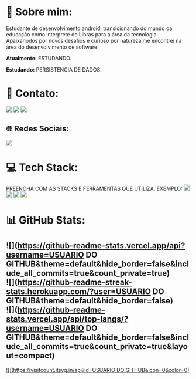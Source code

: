 # 💫 Sobre mim:

Estudante de desenvolvimento android, transicionando do mundo da educação como interprete de Libras para a área da tecnologia.
Apaixanodos por novos desafios e curioso por natureza me encontrei na área do desenvolvimento de software.


**Atualmente:** ESTUDANDO.

**Estudando:** PERSISTENCIA DE DADOS.


# 📧 Contato:

<a href="mailto:jntferreiratj@hotmail.com"><img src="https://img.shields.io/badge/Gmail-D14836?style=for-the-badge&logo=gmail&logoColor=white"/><a/>
<a href="https://www.linkedin.com/in/jonata-ferreira-2016031b6/"><img src="https://img.shields.io/badge/LinkedIn-0077B5?style=for-the-badge&logo=linkedin&logoColor=white"/><a/>
<a href="https://wa.me/+5513981728078"><img src="https://img.shields.io/badge/WhatsApp-25D366?style=for-the-badge&logo=whatsapp&logoColor=white"/><a/>

## 🌐 Redes Sociais:
<a href="https://www.instagram.com/jonataferreira0/?hl=pt"><img src="https://img.shields.io/badge/Instagram-E4405F?style=for-the-badge&logo=instagram&logoColor=white"/><a/>


# 💻 Tech Stack:

PREENCHA COM AS STACKS E FERRAMENTAS QUE UTILIZA. EXEMPLO:
<img src="https://img.shields.io/badge/Android-3DDC84?style=for-the-badge&logo=android&logoColor=white"/> <img src="https://img.shields.io/badge/Kotlin-0095D5?&style=for-the-badge&logo=kotlin&logoColor=white"/>
<img src="https://img.shields.io/badge/Android_Studio-3DDC84?style=for-the-badge&logo=android-studio&logoColor=white"/>
<img src="https://img.shields.io/badge/GitHub-100000?style=for-the-badge&logo=github&logoColor=white"/>

# 📊 GitHub Stats:
![](https://github-readme-stats.vercel.app/api?username=USUARIO DO GITHUB&theme=default&hide_border=false&include_all_commits=true&count_private=true)<br/>
![](https://github-readme-streak-stats.herokuapp.com/?user=USUARIO DO GITHUB&theme=default&hide_border=false)<br/>
![](https://github-readme-stats.vercel.app/api/top-langs/?username=USUARIO DO GITHUB&theme=default&hide_border=false&include_all_commits=true&count_private=true&layout=compact)
---
[![](https://visitcount.itsvg.in/api?id=USUARIO DO GITHUB&icon=0&color=0)](https://visitcount.itsvg.in)
